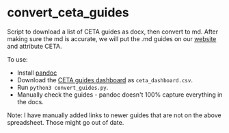 # convert_ceta_guides

Script to download a list of CETA guides as docx, then convert to md. 
After making sure the md is accurate, we will put the .md guides on
our [website](techclinic.cs.wisc.edu) and attribute CETA.

To use:
- Install [pandoc](https://pandoc.org/)
- Download the [CETA guides dashboard](https://docs.google.com/spreadsheets/d/1JShWdURTLQAihi0cxaqo0stImRs14YQOp6j8fecrEbs/edit#gid=0) as `ceta_dashboard.csv`.
- Run `python3 convert_guides.py`.
- Manually check the guides - pandoc doesn't 100% capture everything in the docs.

Note: I have manually added links to newer guides that are not on the above spreadsheet. Those might go out of date.